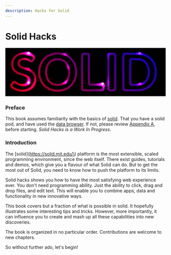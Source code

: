 ```yaml
---
description: Hacks for Solid
---
```


# Solid Hacks

![](.gitbook/assets/solid-neon%20%281%29.png)

### Preface

This book assumes familiarity with the basics of [solid](https://solid.mit.edu/).  That you have a solid pod, and have used the [data browser](https://github.com/solid/userguide).  If not, please review [Appendix A](https://solid.gitbook.io/solid-hacks/appendix-a-solid-resources), before starting.  _Solid Hacks is a Work In Progress_.

### Introduction

The [solid](https://solid.mit.edu/\) platform is the most extensible, scaled programming environment, since the web itself. There exist guides, tutorials and demos, which give you a flavour of what Solid can do. But to get the most out of Solid, you need to know how to push the platform to its limits.  

Solid hacks shows you how to have the most satisfying web experience ever.  You don't need programming ability.  Just the ability to click, drag and drop files, and edit text.  This will enable you to combine apps, data and functionality in new innovative ways.

This book covers but a fraction of what is possible in solid.  It hopefully illustrates some interesting tips and tricks.  However, more importantly, it can influence you to create and mash up all these capabilities into new discoveries.

The book is organized in no particular order.  Contributions are welcome to new chapters.  

So without further ado, let's begin!

